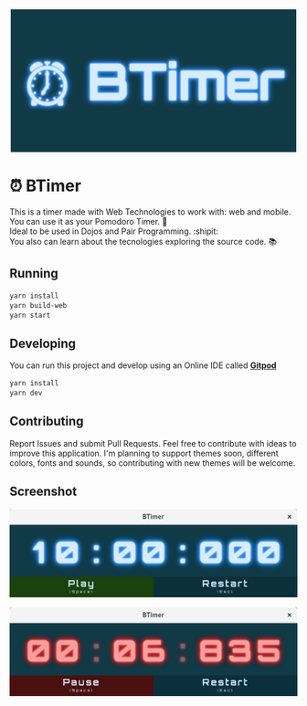 <div style="text-align:center">
<img src="./src/assets/logobanner.png" alt="BTimer Logo" style="width: 500px"/>
</div>

# :alarm_clock: BTimer

This is a timer made with Web Technologies to work with: web and mobile.
You can use it as your Pomodoro Timer. :tomato:  
Ideal to be used in Dojos and Pair Programming. :shipit:  
You also can learn about the tecnologies exploring the source code. :books:

## Running

```sh
yarn install
yarn build-web
yarn start
```

## Developing

You can run this project and develop using an Online IDE called **[Gitpod](https://gitpod.io)**

```sh
yarn install
yarn dev
```

## Contributing

Report Issues and submit Pull Requests. Feel free to contribute with ideas to improve this application. I'm planning to support themes soon, different colors, fonts and sounds, so contributing with new themes will be welcome.

## Screenshot

![BTimer Screenshot 1](./screenshot.png)

![BTimer Screenshot 2](./screenshot2.png)
